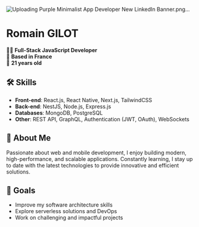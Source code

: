 ![Uploading Purple Minimalist App Developer New LinkedIn Banner.png…]()
# Romain GILOT 
👨‍💻 **Full-Stack JavaScript Developer**  
📍 **Based in France**  
📅 **21 years old**  

## 🛠️ Skills  
- **Front-end**: React.js, React Native, Next.js, TailwindCSS  
- **Back-end**: NestJS, Node.js, Express.js  
- **Databases**: MongoDB, PostgreSQL  
- **Other**: REST API, GraphQL, Authentication (JWT, OAuth), WebSockets  

## 🎯 About Me  
Passionate about web and mobile development, I enjoy building modern, high-performance, and scalable applications. Constantly learning, I stay up to date with the latest technologies to provide innovative and efficient solutions.  

## 🚀 Goals  
- Improve my software architecture skills  
- Explore serverless solutions and DevOps  
- Work on challenging and impactful projects  
